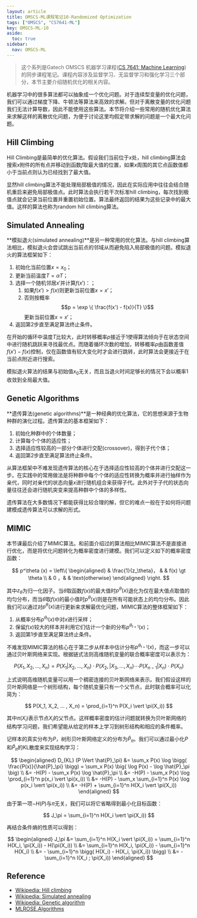 ```yaml
---
layout: article
title: OMSCS-ML课程笔记10-Randomized Optimization
tags: ["OMSCS", "CS7641-ML"]
key: OMSCS-ML-10
aside:
  toc: true
sidebar:
  nav: OMSCS-ML
---
```


> 这个系列是Gatech OMSCS 机器学习课程([CS 7641: Machine Learning](https://omscs.gatech.edu/cs-7641-machine-learning))的同步课程笔记。课程内容涉及监督学习、无监督学习和强化学习三个部分，本节主要介绍随机优化的相关内容。
<!--more-->

机器学习中的很多算法都可以抽象成一个优化问题。对于连续型变量的优化问题，我们可以通过梯度下降、牛顿法等算法来高效的求解。但对于离散变量的优化问题我们无法计算导数，因此不能使用这些算法。本节将介绍一些常用的随机优化算法来求解这样的离散优化问题，为便于讨论这里均假定带求解的问题是一个最大化问题。

## Hill Climbing

Hill Climbing是最简单的优化算法。假设我们当前位于$x$处，hill climbing算法会搜索$x$附件的所有点并移动到函数$f$取最大值的位置，如果$x$周围的其它点函数值都小于当前点则认为已经找到了最大值。

显然hill climbing算法不能处理局部极值的情况，因此在实际应用中往往会结合随机重启来避免局部极值点。此时算法会执行若干次标准hill climbing，每次找到极值点就会记录当前位置并重置初始位置。算法最终返回的结果为这些记录中的最大值。这样的算法也称为random hill climbing算法。

## Simulated Annealing

**模拟退火(simulated annealing)**是另一种常用的优化算法。与hill climbing算法相比，模拟退火会尝试跳出当前点的邻域从而避免陷入局部极值的问题。模拟退火的算法框架如下：

1. 初始化当前位置$x = x_0$；
2. 更新当前温度$T = \alpha T$；
3. 选择一个随机邻居$x'$并计算$f(x')$：；
   1. 如果$f(x') \gt f(x)$则更新当前位置$x = x'$；
   2. 否则按概率$$p = \exp \{ \frac{f(x') - f(x)}{T} \}$$更新当前位置$x = x'$；
4. 返回第2步直至满足算法终止条件。

在开始的循环中温度$T$比较大，此时转移概率$p$接近于1使得算法倾向于在状态空间中进行随机跳跃来寻找最优点。而随着循环次数的增加，转移概率$p$由函数差值$f(x') - f(x)$控制，仅在函数值有较大变化时才会进行跳转，此时算法会更接近于在当前点附近进行搜索。

模拟退火算法的结果与初始值$x_0$无关，而且当退火时间足够长的情况下会以概率1收敛到全局最大值。

## Genetic Algorithms

**遗传算法(genetic algorithms)**是一种经典的优化算法，它的思想来源于生物种群的演化过程。遗传算法的基本框架如下：

1. 初始化种群中的个体数量；
2. 计算每个个体的适应性；
3. 选择适应性较高的一部分个体进行交配(crossover)，得到子代个体；
4. 返回第2步直至满足算法终止条件。

从算法框架中不难发现遗传算法的核心在于选择适应性较高的个体并进行交配这一步。在实践中的常用做法是将种群中每个个体的适应性转换为概率并进行抽样作为亲代，同时对亲代的状态向量$x$进行随机组合来获得子代。此外对于子代的状态向量往往还会进行随机突变来提高种群中个体的多样性。

遗传算法在大多数情况下都能获得比较合理的解，但它的难点一般在于如何将问题建模成遗传算法可以求解的形式。

## MIMIC

本节课最后介绍了MIMIC算法。和前面介绍过的算法相比MIMIC算法不是直接进行优化，而是将优化问题转化为概率密度进行建模。我们可以定义如下的概率密度函数：

$$
p^\theta (x) = 
\left\{
\begin{aligned}
& \frac{1}{z_\theta}， & & f(x) \gt \theta \\
& 0 ，& & \text{otherwise}
\end{aligned}
\right.
$$

其中$z_\theta$为归一化因子。当$\theta$取函数$f(x)$的最大值时$p^\theta (x)$退化为仅在最大值点取值的均匀分布，而当$\theta$取$f(x)$的最小值时$p^\theta (x)$则是在所有可能状态上的均匀分布。因此我们可以通过对$p^\theta (x)$进行更新来求解最优化问题，MIMIC算法的整体框架如下：

1. 从概率分布$p^{\theta_t} (x)$中对$x$进行采样；
2. 保留$f(x)$较大的样本并利用它们估计一个新的分布$p^{\theta_{t+1}} (x)$；
3. 返回第1步直至满足算法终止条件。

不难发现MIMIC算法的核心在于第二步从样本中估计分布$p^{\theta_{t+1}} (x)$，而这一步可以通过贝叶斯网络来实现。根据链式法则高维随机变量的联合概率密度可以表示为：

$$
P(X_1, X_2, ... , X_n) = P(X_1 \vert X_2, ..., X_n) \cdot P(X_2, \vert X_3, ..., X_n) \cdots P(X_{n-1} \vert X_n) \cdot P(X_n)
$$

上式说明高维随机变量可以用一个稠密连接的贝叶斯网络来表示。我们假设这样的贝叶斯网络是一个树形结构，每个随机变量只有一个父节点，此时联合概率可以化简为：

$$
P(X_1, X_2, ... , X_n) = \prod_{i=1}^n P(X_i \vert \pi(X_i))
$$

其中$\pi(X_i)$表示节点$X_i$的父节点。这样概率密度的估计问题就转换为贝叶斯网络的结构学习问题，我们希望能从给定的样本上学习到树形结构和相应的条件概率。

记样本的真实分布为$P$，树形贝叶斯网络定义的分布为$\hat{P}_\pi$。我们可以通过最小化$P$和$\hat{P}_\pi$的KL散度来实现结构学习：

$$
\begin{aligned}
D_{KL} (P \Vert \hat{P}_\pi) &= \sum_x P(x) \log \bigg( \frac{P(x)}{\hat{P}_\pi} \bigg) =  \sum_x P(x) \big( \log P(x) - \log \hat{P}_\pi \big) \\
&= -H(P) - \sum_x P(x) \log \hat{P}_\pi \\
&= -H(P) - \sum_x P(x) \log \prod_{i=1}^n p(x_i \vert \pi(x_i)) \\
&= -H(P) - \sum_x \sum_{i=1}^n P(x) \log p(x_i \vert \pi(x_i)) \\
&= -H(P) + \sum_{i=1}^n H(X_i \vert \pi(X_i))
\end{aligned}
$$

由于第一项$-H(P)$与$\pi$无关，我们可以将它省略得到最小化目标函数：

$$
J_\pi = \sum_{i=1}^n H(X_i \vert \pi(X_i))
$$

再结合条件熵的性质可以得到：

$$
\begin{aligned}
J_\pi &= \sum_{i=1}^n H(X_i \vert \pi(X_i)) = \sum_{i=1}^n H(X_i, \pi(X_i)) - H(\pi(X_i)) \\
&= \sum_{i=1}^n H(X_i, \pi(X_i)) - \sum_{i=1}^n H(X_i) \\
&= - \sum_{i=1}^n \bigg( H(X_i) - H(X_i, \pi(X_i)) \bigg) \\
&= - \sum_{i=1}^n I(X_i ; \pi(X_i))
\end{aligned}
$$

## Reference

- [Wikipedia: Hill climbing](https://en.wikipedia.org/wiki/Hill_climbing)
- [Wikipedia: Simulated annealing](https://en.wikipedia.org/wiki/Simulated_annealing)
- [Wikipedia: Genetic algorithm](https://en.wikipedia.org/wiki/Genetic_algorithm)
- [MLROSE.Algorithms](https://mlrose.readthedocs.io/en/stable/_modules/mlrose/algorithms.html)